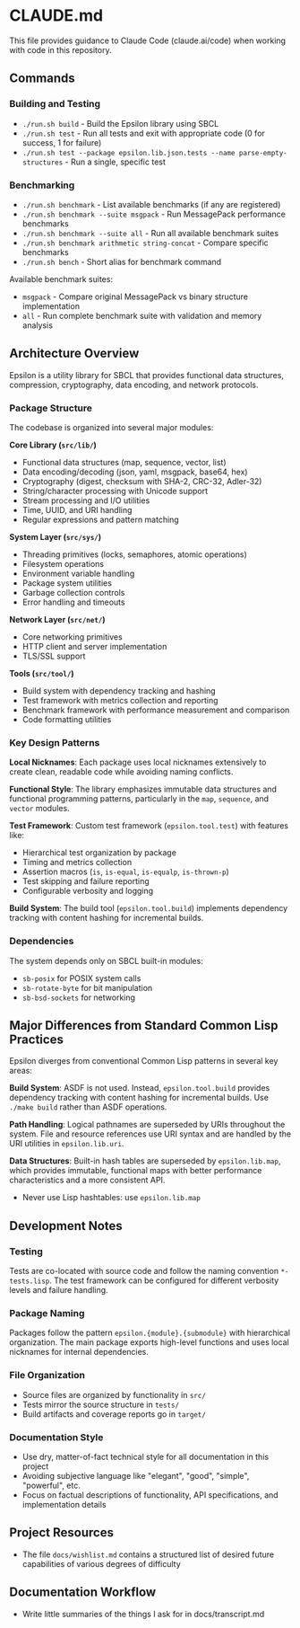 # CLAUDE.md

This file provides guidance to Claude Code (claude.ai/code) when working with code in this repository.

## Commands

### Building and Testing
- `./run.sh build` - Build the Epsilon library using SBCL
- `./run.sh test` - Run all tests and exit with appropriate code (0 for success, 1 for failure)
- `./run.sh test --package epsilon.lib.json.tests --name parse-empty-structures` - Run a single, specific test

### Benchmarking
- `./run.sh benchmark` - List available benchmarks (if any are registered)
- `./run.sh benchmark --suite msgpack` - Run MessagePack performance benchmarks
- `./run.sh benchmark --suite all` - Run all available benchmark suites
- `./run.sh benchmark arithmetic string-concat` - Compare specific benchmarks
- `./run.sh bench` - Short alias for benchmark command

Available benchmark suites:
- `msgpack` - Compare original MessagePack vs binary structure implementation
- `all` - Run complete benchmark suite with validation and memory analysis

## Architecture Overview

Epsilon is a utility library for SBCL that provides functional data structures, compression, cryptography, data encoding, and network protocols.

### Package Structure
The codebase is organized into several major modules:

**Core Library (`src/lib/`)**
- Functional data structures (map, sequence, vector, list)
- Data encoding/decoding (json, yaml, msgpack, base64, hex)
- Cryptography (digest, checksum with SHA-2, CRC-32, Adler-32)
- String/character processing with Unicode support
- Stream processing and I/O utilities
- Time, UUID, and URI handling
- Regular expressions and pattern matching

**System Layer (`src/sys/`)**
- Threading primitives (locks, semaphores, atomic operations)
- Filesystem operations
- Environment variable handling
- Package system utilities
- Garbage collection controls
- Error handling and timeouts

**Network Layer (`src/net/`)**
- Core networking primitives
- HTTP client and server implementation
- TLS/SSL support

**Tools (`src/tool/`)**
- Build system with dependency tracking and hashing
- Test framework with metrics collection and reporting
- Benchmark framework with performance measurement and comparison
- Code formatting utilities

### Key Design Patterns

**Local Nicknames**: Each package uses local nicknames extensively to create clean, readable code while avoiding naming conflicts.

**Functional Style**: The library emphasizes immutable data structures and functional programming patterns, particularly in the `map`, `sequence`, and `vector` modules.

**Test Framework**: Custom test framework (`epsilon.tool.test`) with features like:
- Hierarchical test organization by package
- Timing and metrics collection
- Assertion macros (`is`, `is-equal`, `is-equalp`, `is-thrown-p`)
- Test skipping and failure reporting
- Configurable verbosity and logging

**Build System**: The build tool (`epsilon.tool.build`) implements dependency tracking with content hashing for incremental builds.

### Dependencies
The system depends only on SBCL built-in modules:
- `sb-posix` for POSIX system calls
- `sb-rotate-byte` for bit manipulation
- `sb-bsd-sockets` for networking

## Major Differences from Standard Common Lisp Practices

Epsilon diverges from conventional Common Lisp patterns in several key areas:

**Build System**: ASDF is not used. Instead, `epsilon.tool.build` provides dependency tracking with content hashing for incremental builds. Use `./make build` rather than ASDF operations.

**Path Handling**: Logical pathnames are superseded by URIs throughout the system. File and resource references use URI syntax and are handled by the URI utilities in `epsilon.lib.uri`.

**Data Structures**: Built-in hash tables are superseded by `epsilon.lib.map`, which provides immutable, functional maps with better performance characteristics and a more consistent API.
- Never use Lisp hashtables: use `epsilon.lib.map`

## Development Notes

### Testing
Tests are co-located with source code and follow the naming convention `*-tests.lisp`. The test framework can be configured for different verbosity levels and failure handling.

### Package Naming
Packages follow the pattern `epsilon.{module}.{submodule}` with hierarchical organization. The main package exports high-level functions and uses local nicknames for internal dependencies.

### File Organization
- Source files are organized by functionality in `src/`
- Tests mirror the source structure in `tests/`
- Build artifacts and coverage reports go in `target/`

### Documentation Style
- Use dry, matter-of-fact technical style for all documentation in this project
- Avoiding subjective language like "elegant", "good", "simple", "powerful", etc.
- Focus on factual descriptions of functionality, API specifications, and implementation details
  
## Project Resources
- The file `docs/wishlist.md` contains a structured list of desired future capabilities of various degrees of difficulty

## Documentation Workflow
- Write little summaries of the things I ask for in docs/transcript.md